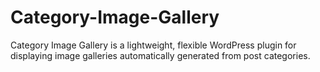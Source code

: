 # Category-Image-Gallery
Category Image Gallery is a lightweight, flexible WordPress plugin for displaying image galleries automatically generated from post categories.
